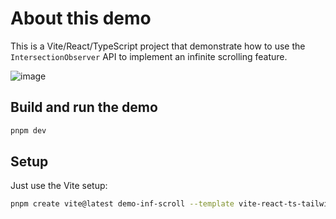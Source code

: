 # About this demo

This is a Vite/React/TypeScript project that demonstrate how to use
the `IntersectionObserver` API to implement an infinite scrolling
feature.

![image](https://github.com/micurs/demo-inf-scroll/assets/1569225/bfce3861-ae8c-49e6-ad45-3a7af76b8af5)


## Build and run the demo

```bash
pnpm dev
```


## Setup

Just use the Vite setup:

```bash
pnpm create vite@latest demo-inf-scroll --template vite-react-ts-tailwind-v3
```


